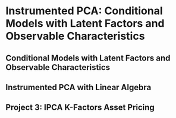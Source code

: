 # Instrumented PCA: Conditional Models with Latent Factors and Observable Characteristics

## Conditional Models with Latent Factors and Observable Characteristics

## Instrumented PCA with Linear Algebra

## Project 3: IPCA K-Factors Asset Pricing